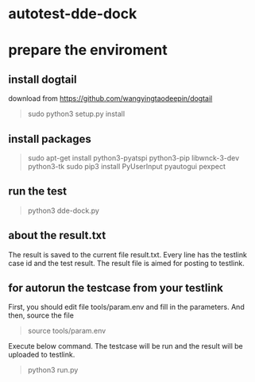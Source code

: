 # autotest-dde-dock


# prepare the enviroment
## install dogtail
download from https://github.com/wangyingtaodeepin/dogtail
> sudo python3 setup.py install

## install packages
> sudo apt-get install python3-pyatspi python3-pip libwnck-3-dev  python3-tk
> sudo pip3 install PyUserInput pyautogui pexpect

## run the test
> python3 dde-dock.py

## about the result.txt
The result is saved to the current file result.txt.
Every line has the testlink case id and the test result.
The result file is aimed for posting to testlink.

## for autorun the testcase from your testlink
First, you should edit file tools/param.env and fill in the parameters.
And then, source the file
> source tools/param.env

Execute below command.
The testcase will be run and the result will be uploaded to testlink.
> python3 run.py
